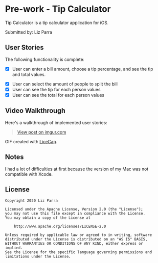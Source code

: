 # Pre-work - Tip Calculator

Tip Calculator is a tip calculator application for iOS.

Submitted by: Liz Parra

## User Stories

The following functionality is complete:

* [X] User can enter a bill amount, choose a tip percentage, and see the tip and total values.
- [X] User can select the amount of people to split the bill 
- [X] User can see the tip for each person values
- [X] User can see the total for each person values

## Video Walkthrough 

Here's a walkthrough of implemented user stories:

<blockquote class="imgur-embed-pub" lang="en" data-id="faQSNaz"><a href="//imgur.com/faQSNaz">View post on imgur.com</a></blockquote><script async src="//s.imgur.com/min/embed.js" charset="utf-8"></script>

GIF created with [LiceCap](http://www.cockos.com/licecap/).

## Notes

I had a lot of difficulties at first because the version of my Mac was not compatible with Xcode.

## License

    Copyright 2020 Liz Parra

    Licensed under the Apache License, Version 2.0 (the "License");
    you may not use this file except in compliance with the License.
    You may obtain a copy of the License at

        http://www.apache.org/licenses/LICENSE-2.0

    Unless required by applicable law or agreed to in writing, software
    distributed under the License is distributed on an "AS IS" BASIS,
    WITHOUT WARRANTIES OR CONDITIONS OF ANY KIND, either express or implied.
    See the License for the specific language governing permissions and
    limitations under the License.
